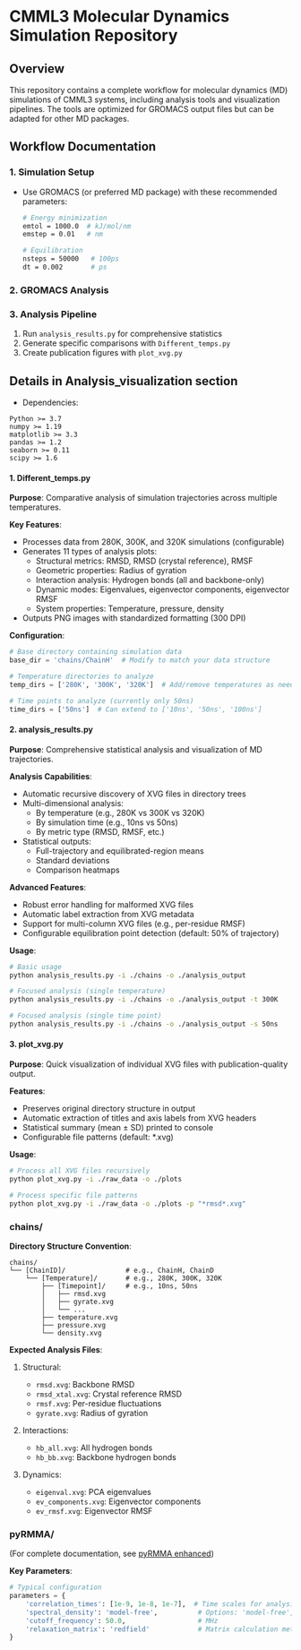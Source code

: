 # CMML3 Molecular Dynamics Simulation Repository

## Overview
This repository contains a complete workflow for molecular dynamics (MD) simulations of CMML3 systems, including analysis tools and visualization pipelines. The tools are optimized for GROMACS output files but can be adapted for other MD packages.


## Workflow Documentation

### 1. Simulation Setup
- Use GROMACS (or preferred MD package) with these recommended parameters:
  ```bash
  # Energy minimization
  emtol = 1000.0  # kJ/mol/nm
  emstep = 0.01   # nm

  # Equilibration
  nsteps = 50000   # 100ps
  dt = 0.002       # ps
  ```

### 2. GROMACS Analysis


### 3. Analysis Pipeline
1. Run `analysis_results.py` for comprehensive statistics
2. Generate specific comparisons with `Different_temps.py`
3. Create publication figures with `plot_xvg.py`



## Details in Analysis_visualization section

- Dependencies:
```text
Python >= 3.7
numpy >= 1.19
matplotlib >= 3.3
pandas >= 1.2
seaborn >= 0.11
scipy >= 1.6
```

#### 1. Different_temps.py
**Purpose**: Comparative analysis of simulation trajectories across multiple temperatures.

**Key Features**:
- Processes data from 280K, 300K, and 320K simulations (configurable)
- Generates 11 types of analysis plots:
  - Structural metrics: RMSD, RMSD (crystal reference), RMSF
  - Geometric properties: Radius of gyration
  - Interaction analysis: Hydrogen bonds (all and backbone-only)
  - Dynamic modes: Eigenvalues, eigenvector components, eigenvector RMSF
  - System properties: Temperature, pressure, density
- Outputs PNG images with standardized formatting (300 DPI)

**Configuration**:
```python
# Base directory containing simulation data
base_dir = 'chains/ChainH'  # Modify to match your data structure

# Temperature directories to analyze
temp_dirs = ['280K', '300K', '320K']  # Add/remove temperatures as needed

# Time points to analyze (currently only 50ns)
time_dirs = ['50ns']  # Can extend to ['10ns', '50ns', '100ns']
```

#### 2. analysis_results.py
**Purpose**: Comprehensive statistical analysis and visualization of MD trajectories.

**Analysis Capabilities**:
- Automatic recursive discovery of XVG files in directory trees
- Multi-dimensional analysis:
  - By temperature (e.g., 280K vs 300K vs 320K)
  - By simulation time (e.g., 10ns vs 50ns)
  - By metric type (RMSD, RMSF, etc.)
- Statistical outputs:
  - Full-trajectory and equilibrated-region means
  - Standard deviations
  - Comparison heatmaps

**Advanced Features**:
- Robust error handling for malformed XVG files
- Automatic label extraction from XVG metadata
- Support for multi-column XVG files (e.g., per-residue RMSF)
- Configurable equilibration point detection (default: 50% of trajectory)

**Usage**:
```bash
# Basic usage
python analysis_results.py -i ./chains -o ./analysis_output

# Focused analysis (single temperature)
python analysis_results.py -i ./chains -o ./analysis_output -t 300K

# Focused analysis (single time point)
python analysis_results.py -i ./chains -o ./analysis_output -s 50ns
```

#### 3. plot_xvg.py
**Purpose**: Quick visualization of individual XVG files with publication-quality output.

**Features**:
- Preserves original directory structure in output
- Automatic extraction of titles and axis labels from XVG headers
- Statistical summary (mean ± SD) printed to console
- Configurable file patterns (default: *.xvg)

**Usage**:
```bash
# Process all XVG files recursively
python plot_xvg.py -i ./raw_data -o ./plots

# Process specific file patterns
python plot_xvg.py -i ./raw_data -o ./plots -p "*rmsd*.xvg"
```

### chains/
**Directory Structure Convention**:
```
chains/
└── [ChainID]/               # e.g., ChainH, ChainD
    └── [Temperature]/       # e.g., 280K, 300K, 320K
        ├── [Timepoint]/     # e.g., 10ns, 50ns
        │   ├── rmsd.xvg
        │   ├── gyrate.xvg
        │   └── ...
        ├── temperature.xvg
        ├── pressure.xvg
        └── density.xvg
```

**Expected Analysis Files**:
1. Structural:
   - `rmsd.xvg`: Backbone RMSD
   - `rmsd_xtal.xvg`: Crystal reference RMSD
   - `rmsf.xvg`: Per-residue fluctuations
   - `gyrate.xvg`: Radius of gyration

2. Interactions:
   - `hb_all.xvg`: All hydrogen bonds
   - `hb_bb.xvg`: Backbone hydrogen bonds

3. Dynamics:
   - `eigenval.xvg`: PCA eigenvalues
   - `ev_components.xvg`: Eigenvector components
   - `ev_rmsf.xvg`: Eigenvector RMSF

### pyRMMA/
(For complete documentation, see [pyRMMA enhanced](https://github.com/yourusername/pyRMMA))

**Key Parameters**:
```python
# Typical configuration
parameters = {
    'correlation_times': [1e-9, 1e-8, 1e-7],  # Time scales for analysis
    'spectral_density': 'model-free',          # Options: 'model-free', 'lorentzian'
    'cutoff_frequency': 50.0,                  # MHz
    'relaxation_matrix': 'redfield'            # Matrix calculation method
}
```



